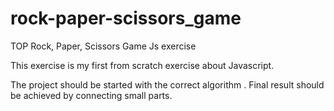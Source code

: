 # rock-paper-scissors_game
TOP Rock, Paper, Scissors Game Js exercise


This exercise is my first from scratch exercise about Javascript.

The project should be started with the correct algorithm . Final result should be achieved by connecting small parts.



